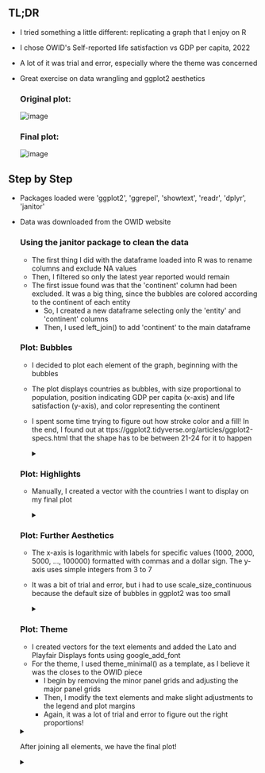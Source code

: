 ## TL;DR

- I tried something a little different: replicating a graph that I enjoy on R
- I chose OWID's Self-reported life satisfaction vs GDP per capita, 2022
- A lot of it was trial and error, especially where the theme was concerned
- Great exercise on data wrangling and ggplot2 aesthetics

   ### Original plot:

  ![image](https://github.com/user-attachments/assets/b7c44838-99a5-402b-9e4d-9ccb98d37187)

  ### Final plot:

  ![image](https://github.com/user-attachments/assets/a0563218-1ad9-471b-934e-1a55d1cf4a41)

## Step by Step 

- Packages loaded were 'ggplot2', 'ggrepel', 'showtext', 'readr', 'dplyr', 'janitor'
- Data was downloaded from the OWID website

  ### Using the janitor package to clean the data

  - The first thing I did with the dataframe loaded into R was to rename columns and exclude NA values
  - Then, I filtered so only the latest year reported would remain
  - The first issue found was that the 'continent' column had been excluded. It was a big thing, since the bubbles are colored according to the continent of each entity
      - So, I created a new dataframe selecting only the 'entity' and 'continent' columns
      - Then, I used left_join() to add 'continent' to the main dataframe

  ### Plot: Bubbles

  - I decided to plot each element of the graph, beginning with the bubbles
  - The plot displays countries as bubbles, with size proportional to population, position indicating GDP per capita (x-axis) and life satisfaction (y-axis), and color representing the continent
  - I spent some time trying to figure out how stroke color and a fill! In the end, I found out at ttps://ggplot2.tidyverse.org/articles/ggplot2-specs.html that the shape has to be between 21-24 for it to happen

    <details>
    
    <summary>  </summary>
    
    ![image](https://github.com/user-attachments/assets/b75544fa-6444-4718-9f1d-e7d3abe0b5b3)
    
    
    ![image](https://github.com/user-attachments/assets/7b866b2e-6579-4b1c-add2-c107999b0545)
    
    </details>


  ### Plot: Highlights

  - Manually, I created a vector with the countries I want to display on my final plot

    <details>
    
    <summary>  </summary>
    
    ![image](https://github.com/user-attachments/assets/fadff9bb-c979-4fd1-bf53-0804e8959125)
      
    ![image](https://github.com/user-attachments/assets/77046c1f-a764-4b75-81ae-0cb7b2ce6ece)
    
    </details>

  ### Plot: Further Aesthetics

  - The x-axis is logarithmic with labels for specific values (1000, 2000, 5000, …, 100000) formatted with commas and a dollar sign. The y-axis uses simple integers from 3 to 7
  - It was a bit of trial and error, but i had to use scale_size_continuous because the default size of bubbles in ggplot2 was too small

    <details>
    
    <summary>  </summary>

    ![image](https://github.com/user-attachments/assets/5c8a3df0-6f69-4166-8da7-40cfa75933cf)

    ![image](https://github.com/user-attachments/assets/cac0e1b1-f066-42c6-b6de-e70b11150e17)

    </details>

  ### Plot: Theme

  - I created vectors for the text elements and added the Lato and Playfair Displays fonts using google_add_font
  - For the theme, I used theme_minimal() as a template, as I believe it was the closes to the OWID piece
    - I begin by removing the minor panel grids and adjusting the major panel grids
    - Then, I modify the text elements and make slight adjustments to the legend and plot margins
    - Again, it was a lot of trial and error to figure out the right proportions!

  <details>
    
  <summary>  </summary>

  ![image](https://github.com/user-attachments/assets/9b3a3516-0621-4169-946a-2371b15e805b)

  </details>

  After joining all elements, we have the final plot!

  <details>
    
  <summary>  </summary>

  ![image](https://github.com/user-attachments/assets/9dce35eb-b65d-4242-98c9-f3cc65e8acfa)

  </details>





   


